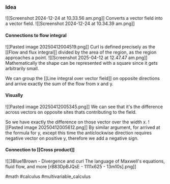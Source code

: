 ### Idea
![[Screenshot 2024-12-24 at 10.33.56 am.png]]
Converts a vector field into a vector field.
![[Screenshot 2024-12-24 at 10.34.39 am.png]]
#### Connections to flow integral
![[Pasted image 20250412004519.png]]
Curl is defined precisely as the [[Flow and flux integral]] divided by the area of the region, as the region approaches a point. 
![[Screenshot 2025-04-12 at 12.47.47 am.png]]
Mathematically the shape can be represented with a square since it gets arbitrarily small. 

We can group the [[Line integral over vector field]] on opposite directions and arrive exactly the sum of the flow from x and y. 
#### Visually
![[Pasted image 20250412005345.png]]
We can see that it's the difference across vectors on opposite sites thats contributing to the field. 

So we have exactly the difference on those vector over the width x. 
![[Pasted image 20250412005612.png]]
By similar argument, for arrived at the formula for y, except this time the anticlockwise direction requires negative vector on positive y, therefore we add a negative sign. 
#### Connection to [[Cross product]]
![[3Blue1Brown - Divergence and curl The language of Maxwell's equations, fluid flow, and more [rB83DpBJQsE - 1111x625 - 13m10s].png]]

#math #calculus  #multivariable_calculus 



